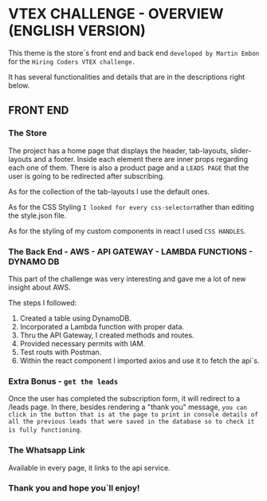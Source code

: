 # VTEX CHALLENGE - OVERVIEW (ENGLISH VERSION)

This theme is the store´s front end and back end `developed by Martin Embon` for the `Hiring Coders VTEX challenge.`

It has several functionalities and details that are in the descriptions right below. 

## FRONT END

### The Store

The project has a home page that displays the header, tab-layouts, slider-layouts and a footer.  Inside each element there are inner props regarding each one of them. There is also a product page and a `LEADS PAGE` that the user is going to be redirected after subscribing. 

As for the collection of the tab-layouts I use the default ones. 

As for the CSS Styling `I looked for every css-selector`rather than editing the style.json file. 

As for the styling of my custom components in react I used `CSS HANDLES`. 


### The Back End - AWS - API GATEWAY - LAMBDA FUNCTIONS - DYNAMO DB

This part of the challenge was very interesting and gave me a lot of new insight about AWS. 

The steps I followed: 
1. Created a table using DynamoDB.
2. Incorporated a Lambda function with proper data.
3. Thru the API Gateway, I created methods and routes.
4. Provided necessary permits with IAM.
5. Test routs with Postman.
6. Within the react component I imported axios and use it to fetch the api`s. 

### Extra Bonus - `get the leads`

Once the user has completed the subscription form, it will redirect to a /leads page.  In there, besides rendering a "thank you" message, `you can click in the button that is at the page to print in console details of all the previous leads that were saved in the database so to check it is fully functioning`. 

### The Whatsapp Link

Available in every page, it links to the api service. 

### Thank you and hope you`ll enjoy!
